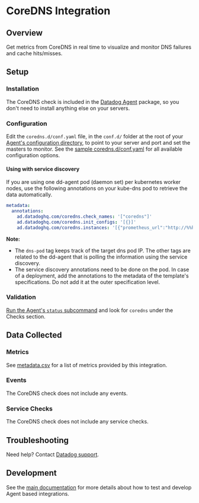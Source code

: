 # CoreDNS Integration

## Overview
Get metrics from CoreDNS in real time to visualize and monitor DNS failures and cache hits/misses.

## Setup
### Installation

The CoreDNS check is included in the [Datadog Agent][1] package, so you don't need to install anything else on your servers.

### Configuration

Edit the `coredns.d/conf.yaml` file, in the `conf.d/` folder at the root of your [Agent's configuration directory][2], to point to your server and port and set the masters to monitor. See the [sample coredns.d/conf.yaml][3] for all available configuration options.

#### Using with service discovery

If you are using one dd-agent pod (daemon set) per kubernetes worker nodes, use the following annotations on your kube-dns pod to retrieve the data automatically.

```yaml
metadata:
  annotations:
    ad.datadoghq.com/coredns.check_names: '["coredns"]'
    ad.datadoghq.com/coredns.init_configs: '[{}]'
    ad.datadoghq.com/coredns.instances: '[{"prometheus_url":"http://%%host%%:9153/metrics", "tags":["dns-pod:%%host%%"]}]'
```

**Note:**

 * The `dns-pod` tag keeps track of the target dns pod IP. The other tags are related to the dd-agent that is polling the information using the service discovery.
 * The service discovery annotations need to be done on the pod. In case of a deployment, add the annotations to the metadata of the template's specifications. Do not add it at the outer specification level.


### Validation

[Run the Agent's `status` subcommand][4] and look for `coredns` under the Checks section.

## Data Collected

### Metrics

See [metadata.csv][5] for a list of metrics provided by this integration.

### Events

The CoreDNS check does not include any events.

### Service Checks

The CoreDNS check does not include any service checks.

## Troubleshooting

Need help? Contact [Datadog support][6].

## Development

See the [main documentation][2]
for more details about how to test and develop Agent based integrations.

[1]: https://app.datadoghq.com/account/settings#agent
[2]: https://docs.datadoghq.com/developers
[3]: https://github.com/DataDog/integrations-core/blob/master/coredns/datadog_checks/coredns/data/conf.yaml.example
[4]: https://docs.datadoghq.com/agent/faq/agent-commands/#start-stop-restart-the-agent
[5]: https://github.com/DataDog/integrations-core/blob/master/coredns/metadata.csv
[6]: http://docs.datadoghq.com/help
